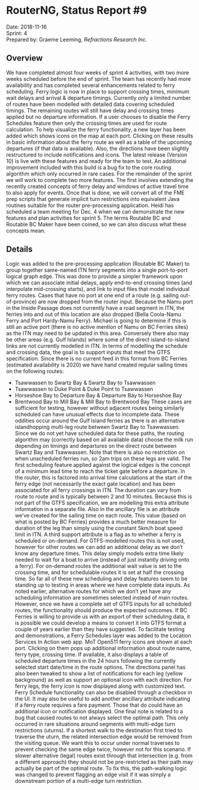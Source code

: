 # RouterNG, Status Report #9
Date: 2018-11-16<br>
Sprint: 4<br>
Prepared by: Graeme Leeming, *Refractions Research Inc.*

## Overview
We have completed almost four weeks of sprint 4 activities, with two more weeks scheduled before the end of sprint. The team has recently had more availability and has completed several enhancements related to ferry scheduling.
Ferry logic is now in place to support crossing times, minimum wait delays and arrival & departure timings. Currently only a limited number of routes have been modelled with detailed data covering scheduled timings. The remaining routes will still have delay and crossing times applied but no departure information. If a user chooses to disable the Ferry Schedules feature then only the crossing times are used for route calculation.
To help visualize the ferry functionality, a new layer has been added which shows icons on the map at each port. Clicking on these results in basic information about the ferry route as well as a table of the upcoming departures (if that data is available). Also, the directions have been slightly restructured to include notifications and icons. The latest release (Version 10) is live with these features and ready for the team to test. An additional improvement included with this build is a bug fix to the core routing algorithm which only occurred in rare cases.
For the remainder of the sprint we will work to complete two more features. The first involves extending the recently created concepts of ferry delay and windows of active travel time to also apply for events. Once that is done, we will convert all of the FME prep scripts that generate implicit turn restrictions into equivalent Java routines suitable for the router pre-processing application.
Heidi has scheduled a team meeting for Dec. 4 when we can demonstrate the new features and plan activities for sprint 5. The terms Routable BC and Routable BC Maker have been coined, so we can also discuss what these concepts mean.
## Details
Logic was added to the pre-processing application (Routable BC Maker) to group together same-named ITN ferry segments into a single port-to-port logical graph edge. This was done to provide a simpler framework upon which we can associate initial delays, apply end-to-end crossing times (and interpolate mid-crossing starts), and link to input files that model individual ferry routes.
Cases that have no port at one end of a route (e.g. sailing out-of-province) are now dropped from the router input. Because the Namu port in the Inside Passage does not currently have a road segment in ITN, the ferries into and
out of this location are also dropped (Bella Coola-Namu Ferry and Port
Hardy-Namu Ferry). Michael is going to determine if this is still an active
port (there is no active mention of Namu on BC Ferries sites) as the ITN may
need to be updated in this area. Conversely there also may be other areas
(e.g. Gulf Islands) where some of the direct island-to-island links are not
currently modelled in ITN.
In terms of modelling the schedule and crossing data, the goal is to support
inputs that meet the GTFS specification. Since there is no current feed in
this format from BC Ferries (estimated availability is 2020) we have hand
created regular sailing times on the following routes:
* Tsawwassen to Swartz Bay & Swartz Bay to Tsawwassen
* Tsawwassen to Duke Point & Duke Point to Tsawwassen
* Horseshoe Bay to Departure Bay & Departure Bay to Horseshoe Bay
* Brentwood Bay to Mill Bay & Mill Bay to Brentwood Bay
These cases are sufficient for testing, however without adjacent routes being
similarly scheduled can have unusual effects due to incomplete data. These
oddities occur around the Gulf Island ferries as there is an alternative islandhopping
multi-leg route between Swartz Bay to Tsawwassen. Since we do
not yet have scheduled data for these paths, the routing algorithm may
(correctly based on all available data) choose the milk run depending on
timings and departures on the direct route between Swartz Bay and
Tsawwassen. Note that there is also no restriction on when unscheduled
ferries run, so 2am trips on these legs are valid.
The first scheduling feature applied against the logical edges is the concept of
a minimum lead time to reach the ticket gate before a departure. In the
router, this is factored into arrival time calculations at the start of the ferry
edge (not necessarily the exact gate location) and has been associated for all
ferry crossings in ITN. The duration can vary from route to route and is
typically between 2 and 10 minutes. Because this is not part of the GTFS
specification, we are modelling this extra attribute information in a separate
file.
Also in the ancillary file is an attribute we’ve created for the sailing time on
each route. This value (based on what is posted by BC Ferries) provides a
much better measure for duration of the leg than simply using the constant
5km/h boat speed limit in ITN. A third support attribute is a flag as to
whether a ferry is scheduled or on-demand. For GTFS-modelled routes this
is not used, however for other routes we can add an additional delay as we
don’t know any departure times. This delay simply models extra time likely
needed to wait for a boat to arrive (instead of just instantly driving onto a
ferry). For on-demand routes the additional wait value is set to the crossing
time, and for schedulable routes it is set at half the crossing time.
So far all of these new scheduling and delay features seem to be standing up
to testing in areas where we have complete data inputs. As noted earlier,
alternative routes for which we don’t yet have any scheduling information are
sometimes selected instead of main routes. However, once we have a
complete set of GTFS inputs for all scheduled routes, the functionality should
produce the expected outcomes. If BC Ferries is willing to provide us with an
export of their scheduling data, it is possible we could develop a means to
convert it into GTFS format a couple of years earlier than they have
suggested.
To facilitate testing and demonstrations, a Ferry Schedules layer was added
to the Location Services In Action web app. MoT Open511 ferry icons are
shown at each port. Clicking on them pops up additional information about
route name, ferry type, crossing time. If available, it also displays a table of
scheduled departure times in the 24 hours following the currently selected
start date/time in the route options. The directions panel has also been
tweaked to show a list of notifications for each leg (yellow background) as
well as support an optional icon with each direction. For ferry legs, the ferry
icon is now displayed along with customized text. Ferry Schedule
functionality can also be disabled through a checkbox in the UI. It may also
be useful to add another ancillary attribute indicating if a ferry route requires
a fare payment. Those that do could have an additional icon or notification
displayed.
One final note is related to a bug that caused routes to not always select the
optimal path. This only occurred in rare situations around segments with
multi-edge turn restrictions (uturns). If a shortest walk to the destination
first tried to traverse the uturn, the related intersection edge would be
removed from the visiting queue. We want this to occur under normal
traverses to prevent checking the same edge twice, however not for this
scenario. If slower alternative (legal) routes exist through that intersection
(e.g. from a different approach) they should not be pre-restricted as their
path may actually be part of the optimal route. To fix this, the path-walking
logic was changed to prevent flagging an edge visit if it was simply a
downstream portion of a multi-edge turn restriction.
